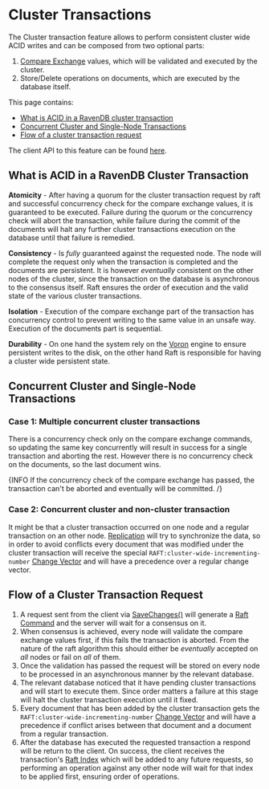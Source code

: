 # Cluster Transactions

The Cluster transaction feature allows to perform consistent cluster wide ACID writes and can be composed from two optional parts:  

1. [Compare Exchange](../../client-api/operations/compare-exchange/overview) values, which will be validated and executed by the cluster.
2. Store/Delete operations on documents, which are executed by the database itself.

This page contains:

- [What is ACID in a RavenDB cluster transaction](../../server/clustering/cluster-transactions#what-is-acid-in-a-ravendb-cluster-transaction)
- [Concurrent Cluster and Single-Node Transactions](../../server/clustering/cluster-transactions#oncurrent-cluster-and-single-node-transactions)
- [Flow of a cluster transaction request](../../server/clustering/cluster-transactions#flow-of-a-cluster-transaction-request)

The client API to this feature can be found [here](../../client-api/session/saving-changes#transaction-mode---cluster-wide).

## What is ACID in a RavenDB Cluster Transaction

**Atomicity** - After having a quorum for the cluster transaction request by raft and successful concurrency check for the compare exchange values, it is guaranteed to be executed.
Failure during the quorum or the concurrency check will abort the transaction, while failure during the commit of the documents will halt any further cluster transactions execution on the database until that failure is remedied.

**Consistency** - Is _fully_ guaranteed against the requested node. The node will complete the request only when the transaction is completed and the documents are persistent.
It is however _eventually_ consistent on the other nodes of the cluster, since the transaction on the database is asynchronous to the consensus itself.
Raft ensures the order of execution and the valid state of the various cluster transactions.     

**Isolation** - Execution of the compare exchange part of the transaction has concurrency control to prevent writing to the same value in an unsafe way. 
Execution of the documents part is sequential.

**Durability** - On one hand the system rely on the [Voron](../../server/storage/storage-engine) engine to ensure persistent writes to the disk, on the other hand Raft is responsible for having a cluster wide persistent state.    

## Concurrent Cluster and Single-Node Transactions

### Case 1: Multiple concurrent cluster transactions  

There is a concurrency check only on the compare exchange commands, so updating the same key concurrently will result in success for a single transaction and aborting the rest.
However there is no concurrency check on the documents, so the last document wins.

{INFO If the concurrency check of the compare exchange has passed, the transaction can't be aborted and eventually will be committed. /}

### Case 2: Concurrent cluster and non-cluster transaction

It might be that a cluster transaction occurred on one node and a regular transaction on an other node. [Replication](../../server/clustering/replication/replication) will try to synchronize the data, so in order to avoid conflicts every document that was modified under the cluster transaction will receive the special `RAFT:cluster-wide-incrementing-number` [Change Vector](../../server/clustering/replication/change-vector) and will have a precedence over a regular change vector.

## Flow of a Cluster Transaction Request

1. A request sent from the client via [SaveChanges()]() will generate a [Raft Command](../../server/clustering/rachis/consensus-operations#implementation-details) and the server will wait for a consensus on it.
2. When consensus is achieved, every node will validate the compare exchange values first, if this fails the transaction is aborted.
From the nature of the raft algorithm this should either be _eventually_ accepted on _all_ nodes or fail on _all_ of them. 
3. Once the validation has passed the request will be stored on every node to be processed in an asynchronous manner by the relevant database.
4. The relevant database noticed that it have pending cluster transactions and will start to execute them. 
Since order matters a failure at this stage will halt the cluster transaction execution until it fixed.
5. Every document that has been added by the cluster transaction gets the `RAFT:cluster-wide-incrementing-number` [Change Vector](../../server/clustering/replication/change-vector) and will have a precedence if conflict arises between that document and a document from a regular transaction.   
6. After the database has executed the requested transaction a respond will be return to the client.
On success, the client receives the transaction's [Raft Index](../../server/clustering/rachis/consensus-operations#raft-index) which will be added to any future requests, so performing an operation against any other node will wait for that index to be applied first, ensuring order of operations.